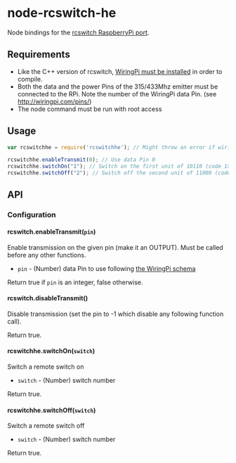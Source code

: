 node-rcswitch-he
================

Node bindings for the [rcswitch RaspberryPi port](https://github.com/r10r/rcswitch-pi).

## Requirements

* Like the C++ version of rcswitch, [WiringPi must be installed](https://projects.drogon.net/raspberry-pi/wiringpi/download-and-install/) in order to compile.
* Both the data and the power Pins of the 315/433Mhz emitter must be connected to the RPi. Note the number of the WiringPi data Pin. (see http://wiringpi.com/pins/)
* The node command must be run with root access

## Usage

```javascript
var rcswitchhe = require('rcswitchhe'); // Might throw an error if wiring pi init failed (no root)

rcswitchhe.enableTransmit(0); // Use data Pin 0
rcswitchhe.switchOn("1"); // Switch on the first unit of 10110 (code 1x23x) group
rcswitchhe.switchOff("2"); // Switch off the second unit of 11000 (code 12xxx) group
```

## API

### Configuration

#### rcswitch.enableTransmit(`pin`)

Enable transmission on the given pin (make it an OUTPUT). Must be called before any other functions.

* `pin` - (Number) data Pin to use following [the WiringPi schema](http://wiringpi.com/pins/)

Return true if `pin` is an integer, false otherwise.

#### rcswitch.disableTransmit()

Disable transmission (set the pin to -1 which disable any following function call).

Return true.

#### rcswitchhe.switchOn(`switch`)

Switch a remote switch on

* `switch` - (Number) switch number

Return true.

#### rcswitchhe.switchOff(`switch`)

Switch a remote switch off

* `switch` - (Number) switch number

Return true.